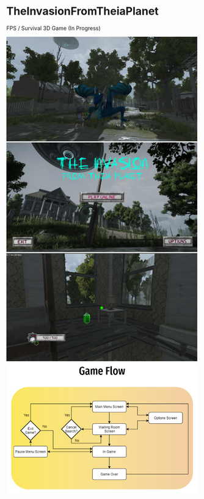 # TheInvasionFromTheiaPlanet
FPS / Survival 3D Game (In Progress)

<div display: inline-block; justify-content: center; align-items: center;>
  <img src="Images/Picture1.jpg" width="500">
  <img src="Images/Picture2.jpg" width="500">
</div>
<div display: inline-block; justify-content: center; align-items: center;>
  <img src="Images/Picture3.jpg" width="500">
  <img src="Images/Picture4.jpg" width="500">
</div>
